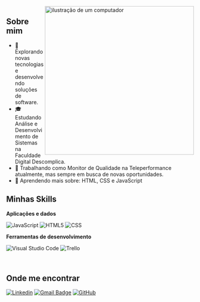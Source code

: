 <img src="https://raw.githubusercontent.com/MicaelliMedeiros/micaellimedeiros/master/image/computer-illustration.png" alt="ilustração de um computador" min-width="400px" max-width="400px" width="400px" align="right">

## Sobre mim

- 🤔 Explorando novas tecnologias e desenvolvendo soluções de software.
- 🎓 Estudando Análise e Desenvolvimento de Sistemas na Faculdade Digital Descomplica.
- 💼 Trabalhando como Monitor de Qualidade na Teleperformance atualmente, mas sempre em busca de novas oportunidades.
- 🌱 Aprendendo mais sobre: HTML, CSS e JavaScript

## Minhas Skills

**Aplicações e dados**

![JavaScript](https://img.shields.io/badge/-JavaScript-333333?style=flat&logo=javascript)
![HTML5](https://img.shields.io/badge/-HTML5-333333?style=flat&logo=HTML5)
![CSS](https://img.shields.io/badge/-CSS-333333?style=flat&logo=CSS3&logoColor=1572B6)


**Ferramentas de desenvolvimento**

![Visual Studio Code](https://img.shields.io/badge/-Visual%20Studio%20Code-333333?style=flat&logo=visual-studio-code&logoColor=007ACC)
![Trello](https://img.shields.io/badge/-Trello-333333?style=flat&logo=trello&logoColor=007ACC)


<br/>

## Onde me encontrar

[![Linkedin](https://img.shields.io/badge/-Thiago_Dantas-blue?style=flat-square&logo=Linkedin&logoColor=white&link=https://www.linkedin.com/in/thiago-dantas-57356a197/)](https://www.linkedin.com/in/thiago-dantas-57356a197/)
[![Gmail Badge](https://img.shields.io/badge/-Thiago_Dantas-006bed?style=flat-square&logo=Gmail&logoColor=white&link=mailto:thiago.dantas170199@gmail.com)](mailto:thiago.dantas170199@gmail.com)
[![GitHub](https://img.shields.io/github/followers/thdmnzs?label=follow&style=social)](https://github.com/Thdmnzs)
